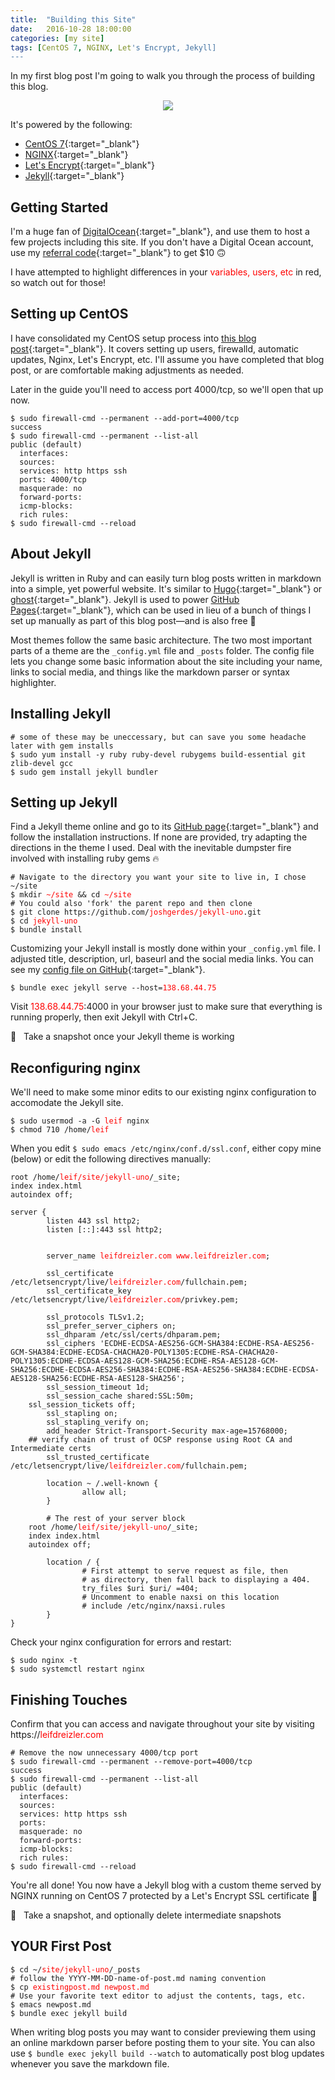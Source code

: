 ```yaml
---
title:  "Building this Site"
date:   2016-10-28 18:00:00
categories: [my site]
tags: [CentOS 7, NGINX, Let's Encrypt, Jekyll]
---
```


In my first blog post I'm going to walk you through the process of building this blog.
<p align="center">
<img src="{{ "images/building/meta.jpg" | prepend: site.baseurl }}">
</p>

It's powered by the following:

* [CentOS 7](https://www.centos.org/){:target="_blank"}
* [NGINX](https://www.nginx.com/){:target="_blank"}
* [Let's Encrypt](https://letsencrypt.org/){:target="_blank"}
* [Jekyll](https://jekyllrb.com/){:target="_blank"}

## Getting Started ##

I'm a huge fan of [DigitalOcean](https://www.digitalocean.com){:target="_blank"}, and use them to host a few projects including this site. If you don't have a Digital Ocean account, use my [referral code](https://m.do.co/c/d669cfd3f8d6){:target="_blank"} to get $10 🙃 

I have attempted to highlight differences in your <span style="color:red">variables, users, etc</span> in red, so watch out for those!

## Setting up CentOS ##

I have consolidated my CentOS setup process into [this blog post](https://leifdreizler.com/2016/Base-Setup/){:target="_blank"}. It covers setting up users, firewalld, automatic updates, Nginx, Let's Encrypt, etc. I'll assume you have completed that blog post, or are comfortable making adjustments as needed.

Later in the guide you'll need to access port 4000/tcp, so we'll open that up now.

```
$ sudo firewall-cmd --permanent --add-port=4000/tcp
success
$ sudo firewall-cmd --permanent --list-all
public (default)
  interfaces: 
  sources: 
  services: http https ssh
  ports: 4000/tcp
  masquerade: no
  forward-ports: 
  icmp-blocks: 
  rich rules: 
$ sudo firewall-cmd --reload
```

## About Jekyll ##

Jekyll is written in Ruby and can easily turn blog posts written in markdown into a simple, yet powerful website. It's similar to [Hugo](https://gohugo.io/){:target="_blank"} or [ghost](https://ghost.org/){:target="_blank"}. Jekyll is used to power [GitHub Pages](https://pages.github.com/){:target="_blank"}, which can be used in lieu of a bunch of things I set up manually as part of this blog post—and is also free 🤑

Most themes follow the same basic architecture. The two most important parts of a theme are the `_config.yml` file and `_posts` folder. The config file lets you change some basic information about the site including your name, links to social media, and things like the markdown parser or syntax highlighter.

## Installing Jekyll ##
```
# some of these may be uneccessary, but can save you some headache later with gem installs
$ sudo yum install -y ruby ruby-devel rubygems build-essential git zlib-devel gcc
$ sudo gem install jekyll bundler
```

## Setting up Jekyll ##

Find a Jekyll theme online and go to its [GitHub page](https://github.com/joshgerdes/jekyll-uno){:target="_blank"} and follow the installation instructions. If none are provided, try adapting the directions in the theme I used. Deal with the inevitable dumpster fire involved with installing ruby gems 🔥

<pre class="highlight"><code># Navigate to the directory you want your site to live in, I chose ~/site
$ mkdir <span style="color:red">~/site</span> && cd <span style="color:red">~/site</span>
# You could also 'fork' the parent repo and then clone
$ git clone https://github.com/<span style="color:red">joshgerdes/jekyll-uno</span>.git
$ cd <span style="color:red">jekyll-uno</span>
$ bundle install
</code></pre>

Customizing your Jekyll install is mostly done within your `_config.yml` file. I adjusted title, description, url, baseurl and the social media links. You can see my [config file on GitHub](https://github.com/leifdreizler/leifdreizler.com/blob/master/_config.yml){:target="_blank"}.

<pre class="highlight"><code>$ bundle exec jekyll serve --host=<span style="color:red">138.68.44.75</span></code></pre>

Visit <span style="color:red">138.68.44.75</span>:4000 in your browser just to make sure that everything is running properly, then exit Jekyll with Ctrl+C.


📸	&nbsp; Take a snapshot once your Jekyll theme is working

## Reconfiguring nginx ##

We'll need to make some minor edits to our existing nginx configuration to accomodate the Jekyll site.

<pre class="highlight"><code>$ sudo usermod -a -G <span style="color:red">leif</span> nginx
$ chmod 710 /home/<span style="color:red">leif</span>
</code></pre>


When you edit `$ sudo emacs /etc/nginx/conf.d/ssl.conf`, either copy mine (below) or edit the following directives manually:

<pre class="highlight"><code>root /home/<span style="color:red">leif/site/jekyll-uno</span>/_site;
index index.html
autoindex off;
</code></pre>

<pre class="highlight"><code>server {
        listen 443 ssl http2;
        listen [::]:443 ssl http2;


        server_name <span style="color:red">leifdreizler.com www.leifdreizler.com</span>;

        ssl_certificate /etc/letsencrypt/live/<span style="color:red">leifdreizler.com</span>/fullchain.pem;
        ssl_certificate_key /etc/letsencrypt/live/<span style="color:red">leifdreizler.com</span>/privkey.pem;

        ssl_protocols TLSv1.2;
        ssl_prefer_server_ciphers on;
        ssl_dhparam /etc/ssl/certs/dhparam.pem;
        ssl_ciphers 'ECDHE-ECDSA-AES256-GCM-SHA384:ECDHE-RSA-AES256-GCM-SHA384:ECDHE-ECDSA-CHACHA20-POLY1305:ECDHE-RSA-CHACHA20-POLY1305:ECDHE-ECDSA-AES128-GCM-SHA256:ECDHE-RSA-AES128-GCM-SHA256:ECDHE-ECDSA-AES256-SHA384:ECDHE-RSA-AES256-SHA384:ECDHE-ECDSA-AES128-SHA256:ECDHE-RSA-AES128-SHA256';
        ssl_session_timeout 1d;
        ssl_session_cache shared:SSL:50m;
	ssl_session_tickets off;
        ssl_stapling on;
        ssl_stapling_verify on;
        add_header Strict-Transport-Security max-age=15768000;
	## verify chain of trust of OCSP response using Root CA and Intermediate certs
    	ssl_trusted_certificate /etc/letsencrypt/live/<span style="color:red">leifdreizler.com</span>/fullchain.pem;

        location ~ /.well-known {
                allow all;
        }

        # The rest of your server block
	root /home/<span style="color:red">leif/site/jekyll-uno</span>/_site;
	index index.html
	autoindex off;

        location / {
                # First attempt to serve request as file, then
                # as directory, then fall back to displaying a 404.
                try_files $uri $uri/ =404;
                # Uncomment to enable naxsi on this location
                # include /etc/nginx/naxsi.rules
        }
}
</code></pre>

Check your nginx configuration for errors and restart:

```
$ sudo nginx -t
$ sudo systemctl restart nginx
```

## Finishing Touches ##

Confirm that you can access and navigate throughout your site by visiting https://<span style="color:red">leifdreizler.com</span>

```
# Remove the now unnecessary 4000/tcp port 
$ sudo firewall-cmd --permanent --remove-port=4000/tcp
success
$ sudo firewall-cmd --permanent --list-all
public (default)
  interfaces: 
  sources: 
  services: http https ssh
  ports: 
  masquerade: no
  forward-ports: 
  icmp-blocks: 
  rich rules: 
$ sudo firewall-cmd --reload
```

You're all done! You now have a Jekyll blog with a custom theme served by NGINX running on CentOS 7 protected by a Let's Encrypt SSL certificate 🙌

📸	&nbsp; Take a snapshot, and optionally delete intermediate snapshots

## YOUR First Post ##

<pre class="highlight"><code>$ cd ~/<span style="color:red">site/jekyll-uno</span>/_posts
# follow the YYYY-MM-DD-name-of-post.md naming convention
$ cp <span style="color:red">existingpost.md newpost.md</span>
# Use your favorite text editor to adjust the contents, tags, etc.
$ emacs newpost.md
$ bundle exec jekyll build
</code></pre>

When writing blog posts you may want to consider previewing them using an online markdown parser before posting them to your site. You can also use `$ bundle exec jekyll build --watch` to automatically post blog updates whenever you save the markdown file. 
